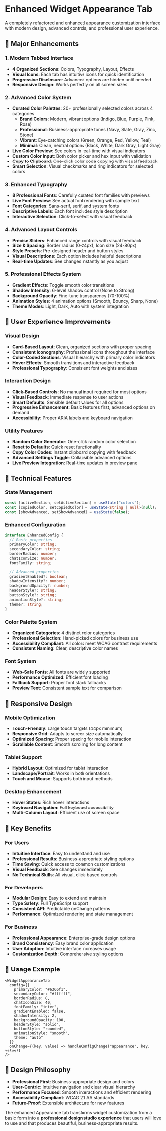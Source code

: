 # Enhanced Widget Appearance Tab

A completely refactored and enhanced appearance customization interface with modern design, advanced controls, and professional user experience.

## 🚀 **Major Enhancements**

### **1. Modern Tabbed Interface**
- **4 Organized Sections**: Colors, Typography, Layout, Effects
- **Visual Icons**: Each tab has intuitive icons for quick identification
- **Progressive Disclosure**: Advanced options are hidden until needed
- **Responsive Design**: Works perfectly on all screen sizes

### **2. Advanced Color System**
- **Curated Color Palettes**: 20+ professionally selected colors across 4 categories
  - **Brand Colors**: Modern, vibrant options (Indigo, Blue, Purple, Pink, Rose)
  - **Professional**: Business-appropriate tones (Navy, Slate, Gray, Zinc, Stone)
  - **Vibrant**: Eye-catching colors (Green, Orange, Red, Yellow, Teal)
  - **Minimal**: Clean, neutral options (Black, White, Dark Gray, Light Gray)
- **Live Color Preview**: See colors in real-time with visual indicators
- **Custom Color Input**: Both color picker and hex input with validation
- **Copy to Clipboard**: One-click color code copying with visual feedback
- **Smart Selection**: Visual checkmarks and ring indicators for selected colors

### **3. Enhanced Typography**
- **8 Professional Fonts**: Carefully curated font families with previews
- **Live Font Preview**: See actual font rendering with sample text
- **Font Categories**: Sans-serif, serif, and system fonts
- **Descriptive Labels**: Each font includes style description
- **Interactive Selection**: Click-to-select with visual feedback

### **4. Advanced Layout Controls**
- **Precise Sliders**: Enhanced range controls with visual feedback
- **Size & Spacing**: Border radius (0-24px), Icon size (24-80px)
- **Style Presets**: Pre-designed header and button styles
- **Visual Descriptions**: Each option includes helpful descriptions
- **Real-time Updates**: See changes instantly as you adjust

### **5. Professional Effects System**
- **Gradient Effects**: Toggle smooth color transitions
- **Shadow Intensity**: 6-level shadow control (None to Strong)
- **Background Opacity**: Fine-tune transparency (70-100%)
- **Animation Styles**: 4 animation options (Smooth, Bouncy, Sharp, None)
- **Theme Modes**: Light, Dark, Auto with system integration

## 🎨 **User Experience Improvements**

### **Visual Design**
- **Card-Based Layout**: Clean, organized sections with proper spacing
- **Consistent Iconography**: Professional icons throughout the interface
- **Color-Coded Sections**: Visual hierarchy with primary color indicators
- **Hover Effects**: Smooth transitions and interactive feedback
- **Professional Typography**: Consistent font weights and sizes

### **Interaction Design**
- **Click-Based Controls**: No manual input required for most options
- **Visual Feedback**: Immediate response to user actions
- **Smart Defaults**: Sensible default values for all options
- **Progressive Enhancement**: Basic features first, advanced options on demand
- **Accessibility**: Proper ARIA labels and keyboard navigation

### **Utility Features**
- **Random Color Generator**: One-click random color selection
- **Reset to Defaults**: Quick reset functionality
- **Copy Color Codes**: Instant clipboard copying with feedback
- **Advanced Settings Toggle**: Collapsible advanced options
- **Live Preview Integration**: Real-time updates in preview pane

## 🔧 **Technical Features**

### **State Management**
```typescript
const [activeSection, setActiveSection] = useState("colors");
const [copiedColor, setCopiedColor] = useState<string | null>(null);
const [showAdvanced, setShowAdvanced] = useState(false);
```

### **Enhanced Configuration**
```typescript
interface EnhancedConfig {
  // Basic properties
  primaryColor: string;
  secondaryColor: string;
  borderRadius: number;
  chatIconSize: number;
  fontFamily: string;
  
  // Advanced properties
  gradientEnabled?: boolean;
  shadowIntensity?: number;
  backgroundOpacity?: number;
  headerStyle?: string;
  buttonStyle?: string;
  animationStyle?: string;
  theme?: string;
}
```

### **Color Palette System**
- **Organized Categories**: 4 distinct color categories
- **Professional Selection**: Hand-picked colors for business use
- **Accessibility Compliant**: All colors meet WCAG contrast requirements
- **Consistent Naming**: Clear, descriptive color names

### **Font System**
- **Web-Safe Fonts**: All fonts are widely supported
- **Performance Optimized**: Efficient font loading
- **Fallback Support**: Proper font stack fallbacks
- **Preview Text**: Consistent sample text for comparison

## 📱 **Responsive Design**

### **Mobile Optimization**
- **Touch-Friendly**: Large touch targets (44px minimum)
- **Responsive Grid**: Adapts to screen size automatically
- **Optimized Spacing**: Proper spacing for mobile interaction
- **Scrollable Content**: Smooth scrolling for long content

### **Tablet Support**
- **Hybrid Layout**: Optimized for tablet interaction
- **Landscape/Portrait**: Works in both orientations
- **Touch and Mouse**: Supports both input methods

### **Desktop Enhancement**
- **Hover States**: Rich hover interactions
- **Keyboard Navigation**: Full keyboard accessibility
- **Multi-Column Layout**: Efficient use of screen space

## 🎯 **Key Benefits**

### **For Users**
- **Intuitive Interface**: Easy to understand and use
- **Professional Results**: Business-appropriate styling options
- **Time Saving**: Quick access to common customizations
- **Visual Feedback**: See changes immediately
- **No Technical Skills**: All visual, click-based controls

### **For Developers**
- **Modular Design**: Easy to extend and maintain
- **Type Safety**: Full TypeScript support
- **Consistent API**: Predictable onChange patterns
- **Performance**: Optimized rendering and state management

### **For Business**
- **Professional Appearance**: Enterprise-grade design options
- **Brand Consistency**: Easy brand color application
- **User Adoption**: Intuitive interface increases usage
- **Customization Depth**: Comprehensive styling options

## 🚀 **Usage Example**

```tsx
<WidgetAppearanceTab
  config={{
    primaryColor: "#6366f1",
    secondaryColor: "#ffffff",
    borderRadius: 8,
    chatIconSize: 40,
    fontFamily: "inter",
    gradientEnabled: false,
    shadowIntensity: 2,
    backgroundOpacity: 100,
    headerStyle: "solid",
    buttonStyle: "rounded",
    animationStyle: "smooth",
    theme: "auto"
  }}
  onChange={(key, value) => handleConfigChange("appearance", key, value)}
/>
```

## 🎨 **Design Philosophy**

- **Professional First**: Business-appropriate design and colors
- **User-Centric**: Intuitive navigation and clear visual hierarchy
- **Performance Focused**: Smooth interactions and efficient rendering
- **Accessibility Compliant**: WCAG 2.1 AA standards
- **Future-Proof**: Extensible architecture for new features

The enhanced Appearance tab transforms widget customization from a basic form into a **professional design studio experience** that users will love to use and that produces beautiful, business-appropriate results.
